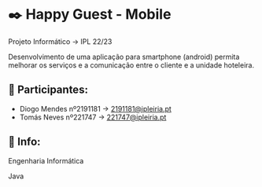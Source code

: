 # ✒️ Happy Guest - Mobile
Projeto Informático -> IPL 22/23

Desenvolvimento de uma aplicação para smartphone (android) permita 
melhorar os serviços e a comunicação entre o cliente e a unidade hoteleira.

## 🧑 Participantes:
* Diogo Mendes nº2191181 -> 2191181@ipleiria.pt
* Tomás Neves nº221747 -> 221747@ipleiria.pt

## 🔧 Info:
Engenharia Informática

Java
